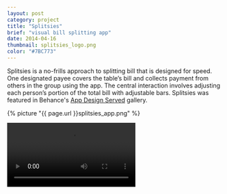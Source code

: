 ```yaml
---
layout: post
category: project
title: "Splitsies"
brief: "visual bill splitting app"
date: 2014-04-16
thumbnail: splitsies_logo.png
color: "#7BC773"
---
```


Splitsies is a no-frills approach to splitting bill that is designed for speed. One designated payee covers the table’s bill and collects payment from others in the group using the app. The central interaction involves adjusting each person’s portion of the total bill with adjustable bars. Splitsies was featured in Behance's <a href="https://www.appdesignserved.co/gallery/15747585/Splitsies" target="_blank" rel="noopener">App Design Served</a> gallery.

{% picture "{{ page.url }}splitsies_app.png" %}

<div class="embed-container">
  <video class="shadow" autoplay loop>
    <source src="/img/splitsies/splitsies_app.webm" type="video/webm">
  </video>
</div>
